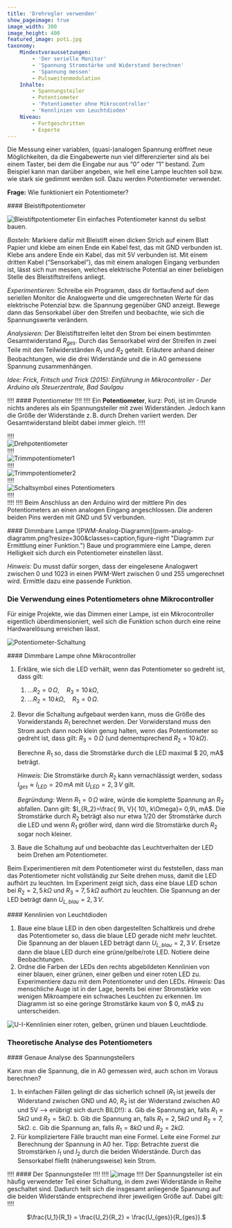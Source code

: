 ```yaml
---
title: 'Drehregler verwenden'
show_pageimage: true
image_width: 300
image_height: 400
featured_image: poti.jpg
taxonomy:
    Mindestvoraussetzungen:
        - 'Der serielle Monitor'
        - 'Spannung Stromstärke und Widerstand berechnen'
        - 'Spannung messen'
        - Pulsweitenmodulation
    Inhalte:
        - Spannungsteiler
        - Potentiometer
        - 'Potentiometer ohne Mikrocontroller'
        - 'Kennlinien von Leuchtdioden'
    Niveau:
        - Fortgeschritten
        - Experte
---
```


Die Messung einer variablen, (quasi-)analogen Spannung eröffnet neue Möglichkeiten, da die Eingabewerte nun viel differenzierter sind als bei einem Taster, bei dem die Eingabe nur aus “0” oder “1” bestand. Zum Beispiel kann man darüber angeben, wie hell eine Lampe leuchten soll bzw. wie stark sie gedimmt werden soll. Dazu werden Potentiometer verwendet.

**Frage:** Wie funktioniert ein Potentiometer?

<div markdown="1" class="aufgabe clearfix">
#### Bleistiftpotentiometer

![Bleistiftpotentiometer](bleistiftpoti-klein.png?lightbox=1024&resize=300&classes=caption,figure-right "Bleistiftpotentiometer.")
Ein einfaches Potentiometer kannst du selbst bauen.

*Basteln:* Markiere dafür mit Bleistift einen dicken Strich auf einem Blatt Papier und klebe am einen Ende ein Kabel fest, das mit GND verbunden ist. Klebe ans andere Ende ein Kabel, das mit 5V verbunden ist. Mit einem dritten Kabel (“Sensorkabel”), das mit einem analogen Eingang verbunden ist, lässt sich nun messen, welches elektrische Potential an einer beliebigen Stelle des Bleistiftstreifens anliegt.

*Experimentieren:* Schreibe ein Programm, dass dir fortlaufend auf dem seriellen Monitor die Analogwerte und die umgerechneten Werte für das elektrische Potenzial bzw. die Spannung gegenüber GND anzeigt. Bewege dann das Sensorkabel über den Streifen und beobachte, wie sich die Spannungswerte verändern.

*Analysieren:* Der Bleistiftstreifen leitet den Strom bei einem bestimmten Gesamtwiderstand $R_{ges}$. Durch das Sensorkabel wird der Streifen in zwei Teile mit den Teilwiderständen $R_1$ und $R_2$ geteilt. Erläutere anhand deiner Beobachtungen, wie die drei Widerstände und die in A0 gemessene Spannung zusammenhängen.

*Idee: Frick, Fritsch und Trick (2015): *Einführung in Mikrocontroller - Der Arduino als Steuerzentrale*, Bad Saulgau*
</div>

!!!! #### Potentiometer
!!!! 
!!!! Ein **Potentiometer**, kurz: Poti, ist im Grunde nichts anderes als ein Spannungsteiler mit zwei Widerständen. Jedoch kann die Größe der Widerstände z. B. durch Drehen variiert werden. Der Gesamtwiderstand bleibt dabei immer gleich.
!!!! <div class="flex-box">
!!!! <div markdown="1">![Drehpotentiometer](poti.jpg?resize=200&classes=caption "Drehpotentiometer.")</div>
!!!! <div markdown="1">![Trimmpotentiometer1](trimmpotentiometer1.jpg?resize=200&classes=caption "Trimmpotentiometer auf einem Infrarotsensor.")</div>
!!!! <div markdown="1">![Trimmpotentiometer2](trimmpotentiometer2.jpg?resize=200&classes=caption "Trimmpotentiometer an einem Bewegungsmelder.")</div>
!!!! <div markdown="1">![Schaltsymbol eines Potentiometers](poti-schaltsymbol.png?resize=150&classes=caption "Schaltsymbol eines Potentiometers.")</div>
!!!! </div>
!!!! 
!!!! Beim Anschluss an den Arduino wird der mittlere Pin des Potentiometers an einen analogen Eingang angeschlossen. Die anderen beiden Pins werden mit GND und 5V verbunden.

<div markdown="1" class="projekt clearfix">
#### Dimmbare Lampe
![PWM-Analog-Diagramm](pwm-analog-diagramm.png?resize=300&classes=caption,figure-right "Diagramm zur Ermittlung einer Funktion.")
Baue und programmiere eine Lampe, deren Helligkeit sich durch ein Potentiometer einstellen lässt.

*Hinweis:* Du musst dafür sorgen, dass der eingelesene Analogwert zwischen 0 und 1023 in einen PWM-Wert zwischen 0 und 255 umgerechnet wird. Ermittle dazu eine passende Funktion.
</div>

### Die Verwendung eines Potentiometers ohne Mikrocontroller

Für einige Projekte, wie das Dimmen einer Lampe, ist ein Mikrocontroller eigentlich überdimensioniert, weil sich die Funktion schon durch eine reine Hardwarelösung erreichen lässt.

![Potentiometer-Schaltung](potentiometer-anwendung.png?lightbox=1024&resize=500&classes=caption "Auf der linken Seite ist die Anwendung eines Potentiometers ohne Mikrocontroller dargestellt. Auf der rechten Seite ist der zugehörige Ersatzschaltplan gezeichnet, der zeigt, dass das Potentiometer als Spannungsteiler mit zwei variablen Widerständen R2 und R3 aufgefasst werden kann.")

<div markdown="1" class="projekt">
#### Dimmbare Lampe ohne Mikrocontroller

1.  Erkläre, wie sich die LED verhält, wenn das Potentiometer so gedreht ist, dass gilt:
    1.  …$R_2= 0\,  \Omega, \quad R_3= 10\,  k\Omega$, 
    2.  …$R_2= 10\,  k\Omega, \quad R_3= 0\,  \Omega$.
2.  Bevor die Schaltung aufgebaut werden kann, muss die Größe des Vorwiderstands $R_1$ berechnet werden. Der Vorwiderstand muss den Strom auch dann noch klein genug halten, wenn das Potentiometer so gedreht ist, dass gilt: $R_3= 0\,  \Omega$ (und dementsprechend $R_2= 10\, k\Omega$).
    
    Berechne $R_1$ so, dass die Stromstärke durch die LED maximal $ 20\,  mA$ beträgt.
    
    *Hinweis:* Die Stromstärke durch $R_2$ kann vernachlässigt werden, sodass $I_{ges}\approx I_{LED} =  20\,  mA$ mit $U_{LED}= 2,3\, V$ gilt.
    
    *Begründung:* Wenn $R_1= 0\,  \Omega$ wäre, würde die komplette Spannung an $R_2$ abfallen. Dann gilt: $I_{R_2}=\frac{ 9\, V}{ 10\,  k\Omega}= 0,9\,  mA$. Die Stromstärke durch $R_2$ beträgt also nur etwa 1/20 der Stromstärke durch die LED und wenn $R_1$ größer wird, dann wird die Stromstärke durch $R_2$ sogar noch kleiner.
3.  Baue die Schaltung auf und beobachte das Leuchtverhalten der LED beim Drehen am Potentiometer.
</div>

Beim Experimentieren mit dem Potentiometer wirst du feststellen, dass man das Potentiometer nicht vollständig zur Seite drehen muss, damit die LED aufhört zu leuchten. Im Experiment zeigt sich, dass eine blaue LED schon bei $R_2= 2,5\,  k\Omega$ und $R_3= 7,5\,  k\Omega$ aufhört zu leuchten. Die Spannung an der LED beträgt dann $U_{L,blau}= 2,3\, V$.

<div markdown="1" class="aufgabe">
#### Kennlinien von Leuchtdioden

1.  Baue eine blaue LED in den oben dargestellten Schaltkreis und drehe das Potentiometer so, dass die blaue LED gerade nicht mehr leuchtet. Die Spannung an der blauen LED beträgt dann $U_{L,blau}= 2,3\, V$. Ersetze dann die blaue LED durch eine grüne/gelbe/rote LED. Notiere deine Beobachtungen.
2.  Ordne die Farben der LEDs den rechts abgebildeten Kennlinien von einer blauen, einer grünen, einer gelben und einer roten LED zu. Experimentiere dazu mit dem Potentiometer und den LEDs.
    *Hinweis:* Das menschliche Auge ist in der Lage, bereits bei einer Stromstärke von wenigen Mikroampere ein schwaches Leuchten zu erkennen. Im Diagramm ist so eine geringe Stromstärke kaum von $ 0\,  mA$ zu unterscheiden.

![U-I-Kennlinien einer roten, gelben, grünen und blauen Leuchtdiode.](Diodenkennlinien.png?lightbox=1024&resize=700&classes=caption "U-I-Kennlinien einer roten, gelben, grünen und blauen Leuchtdiode.")
</div>

### Theoretische Analyse des Potentiometers


<div markdown="1" class="aufgabe">
#### Genaue Analyse des Spannungsteilers

Kann man die Spannung, die in A0 gemessen wird, auch schon im Voraus berechnen?
1. In einfachen Fällen gelingt dir das sicherlich schnell ($R_1$ ist jeweils der Widerstand zwischen GND und A0, $R_2$ ist der Widerstand zwischen A0 und 5V --> erübrigt sich durch BILD!!):
	a. Gib die Spannung an, falls $R_1=5k\Omega$ und $R_2=5k\Omega$.
	b. Gib die Spannung an, falls $R_1=2,5k\Omega$ und $R_2=7,5k\Omega$.
	c. Gib die Spannung an, falls $R_1=8k\Omega$ und $R_2=2k\Omega$.
2. Für kompliziertere Fälle braucht man eine Formel. Leite eine Formel zur Berechnung der Spannung in A0 her.
Tipp: Betrachte zuerst die Stromstärken $I_1$ und $I_2$ durch die beiden Widerstände. Durch das Sensorkabel fließt (näherungsweise) kein Strom.
</div>


!!!! #### Der Spannungsteiler
!!!! 
!!!! ![image](spannungsteiler.png?resize=250)
!!!! Der Spannungsteiler ist ein häufig verwendeter Teil einer Schaltung, in dem zwei Widerstände in Reihe geschaltet sind. Dadurch teilt sich die insgesamt anliegende Spannung auf die beiden Widerstände entsprechend ihrer jeweiligen Größe auf. Dabei gilt:
!!!! <center markdown="1">$\frac{U_1}{R_1} = \frac{U_2}{R_2} = \frac{U_{ges}}{R_{ges}}.$</center>
